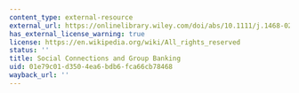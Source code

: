 ```yaml
---
content_type: external-resource
external_url: https://onlinelibrary.wiley.com/doi/abs/10.1111/j.1468-0297.2007.02015.x
has_external_license_warning: true
license: https://en.wikipedia.org/wiki/All_rights_reserved
status: ''
title: Social Connections and Group Banking
uid: 01e79c01-d350-4ea6-bdb6-fca66cb78468
wayback_url: ''
---
```

